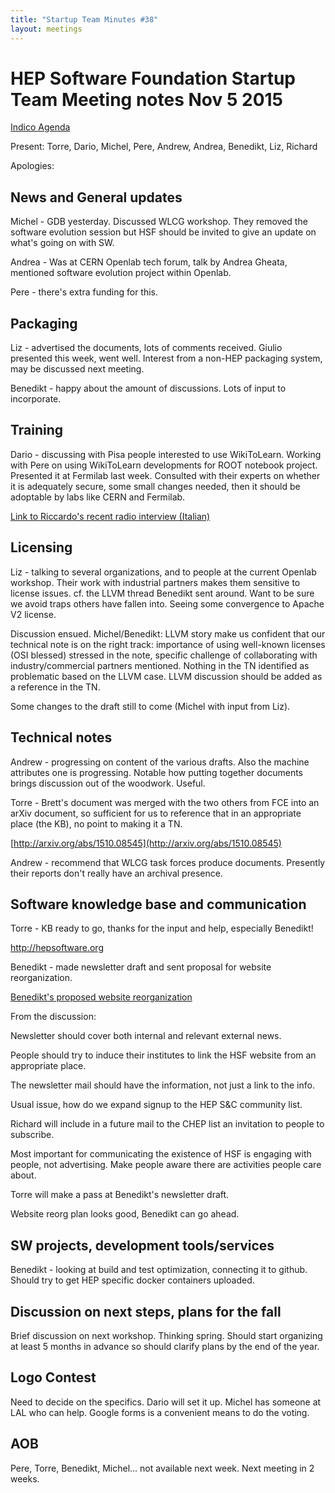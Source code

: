 ```yaml
---
title: "Startup Team Minutes #38"
layout: meetings
---
```


# HEP Software Foundation Startup Team Meeting notes Nov 5 2015

[Indico Agenda](https://indico.cern.ch/event/460314/)

Present: Torre, Dario, Michel, Pere, Andrew, Andrea, Benedikt, Liz, Richard

Apologies:

## News and General updates

Michel - GDB yesterday. Discussed WLCG workshop. They removed the software
evolution session but HSF should be invited to give an update on what's going on
with SW.

Andrea - Was at CERN Openlab tech forum, talk by Andrea Gheata, mentioned
software evolution project within Openlab.

Pere - there's extra funding for this.

## Packaging

Liz - advertised the documents, lots of comments received. Giulio presented this
week, went well. Interest from a non-HEP packaging system, may be discussed next
meeting.

Benedikt - happy about the amount of discussions. Lots of input to incorporate.

## Training

Dario - discussing with Pisa people interested to use WikiToLearn. Working with
Pere on using WikiToLearn developments for ROOT notebook project. Presented it
at Fermilab last week. Consulted with their experts on whether it is adequately
secure, some small changes needed, then it should be adoptable by labs like CERN
and Fermilab.

[Link to Riccardo's recent radio interview (Italian)](http://podcast.radiopopolare.it/pionieri_1_20_10_2015.mp3)

## Licensing

Liz - talking to several organizations, and to people at the current Openlab
workshop. Their work with industrial partners makes them sensitive to license
issues. cf. the LLVM thread Benedikt sent around. Want to be sure we avoid traps
others have fallen into. Seeing some convergence to Apache V2 license.

Discussion ensued. Michel/Benedikt: LLVM story make us confident that our
technical note is on the right track: importance of using well-known licenses
(OSI blessed) stressed in the note, specific challenge of collaborating with
industry/commercial partners mentioned. Nothing in the TN identified as
problematic based on the LLVM case. LLVM discussion should be added as a
reference in the TN.

Some changes to the draft still to come (Michel with input from Liz).

## Technical notes

Andrew - progressing on content of the various drafts. Also the machine
attributes one is progressing. Notable how putting together documents brings
discussion out of the woodwork. Useful.

Torre - Brett's document was merged with the two others from FCE into an arXiv
document, so sufficient for us to reference that in an appropriate place (the
KB), no point to making it a TN.

[http://arxiv.org/abs/1510.08545](http://arxiv.org/abs/1510.08545)

Andrew - recommend that WLCG task forces produce documents. Presently their
reports don't really have an archival presence.

## Software knowledge base and communication

Torre - KB ready to go, thanks for the input and help, especially Benedikt!

http://hepsoftware.org

Benedikt - made newsletter draft and sent proposal for website reorganization.

[Benedikt's proposed website reorganization](https://docs.google.com/presentation/d/1uKuDAUldcz0vcCO9NbfpQrr43Bngpb_w4nN9b_nRUsg/edit?usp=sharing)

From the discussion:

Newsletter should cover both internal and relevant external news.

People should try to induce their institutes to link the HSF website from an
appropriate place.

The newsletter mail should have the information, not just a link to the info.

Usual issue, how do we expand signup to the HEP S&C community list.

Richard will include in a future mail to the CHEP list an invitation to people
to subscribe.

Most important for communicating the existence of HSF is engaging with people,
not advertising. Make people aware there are activities people care about.

Torre will make a pass at Benedikt's newsletter draft.

Website reorg plan looks good, Benedikt can go ahead.

## SW projects, development tools/services

Benedikt - looking at build and test optimization, connecting it to github.
Should try to get HEP specific docker containers uploaded.

## Discussion on next steps, plans for the fall

Brief discussion on next workshop. Thinking spring. Should start organizing at
least 5 months in advance so should clarify plans by the end of the year.

## Logo Contest

Need to decide on the specifics. Dario will set it up. Michel has someone at LAL
who can help. Google forms is a convenient means to do the voting.

## AOB

Pere, Torre, Benedikt, Michel... not available next week. Next meeting in 2
weeks.
